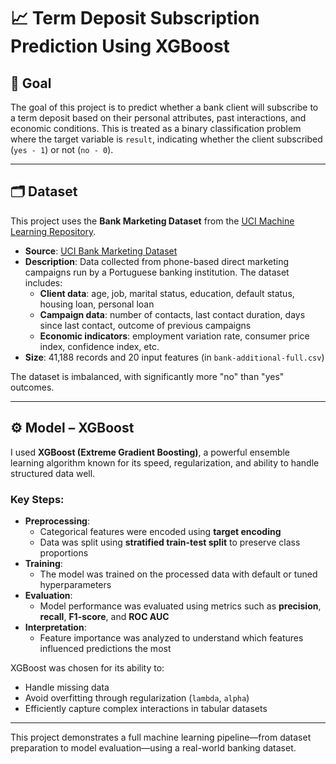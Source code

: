 # 📈 Term Deposit Subscription Prediction Using XGBoost

## 🎯 Goal

The goal of this project is to predict whether a bank client will subscribe to a term deposit based on their personal attributes, past interactions, and economic conditions. This is treated as a binary classification problem where the target variable is `result`, indicating whether the client subscribed (`yes - 1`) or not (`no - 0`).

---

## 🗂️ Dataset

This project uses the **Bank Marketing Dataset** from the [UCI Machine Learning Repository](https://archive.ics.uci.edu/dataset/222/bank+marketing).

- **Source**: [UCI Bank Marketing Dataset](https://archive.ics.uci.edu/dataset/222/bank+marketing)
- **Description**: Data collected from phone-based direct marketing campaigns run by a Portuguese banking institution. The dataset includes:
  - **Client data**: age, job, marital status, education, default status, housing loan, personal loan
  - **Campaign data**: number of contacts, last contact duration, days since last contact, outcome of previous campaigns
  - **Economic indicators**: employment variation rate, consumer price index, confidence index, etc.
- **Size**: 41,188 records and 20 input features (in `bank-additional-full.csv`)

The dataset is imbalanced, with significantly more "no" than "yes" outcomes.

---

## ⚙️ Model – XGBoost

I used **XGBoost (Extreme Gradient Boosting)**, a powerful ensemble learning algorithm known for its speed, regularization, and ability to handle structured data well.

### Key Steps:
- **Preprocessing**:
  - Categorical features were encoded using **target encoding**
  - Data was split using **stratified train-test split** to preserve class proportions
- **Training**:
  - The model was trained on the processed data with default or tuned hyperparameters
- **Evaluation**:
  - Model performance was evaluated using metrics such as **precision**, **recall**, **F1-score**, and **ROC AUC**
- **Interpretation**:
  - Feature importance was analyzed to understand which features influenced predictions the most

XGBoost was chosen for its ability to:
- Handle missing data
- Avoid overfitting through regularization (`lambda`, `alpha`)
- Efficiently capture complex interactions in tabular datasets

---

This project demonstrates a full machine learning pipeline—from dataset preparation to model evaluation—using a real-world banking dataset.
